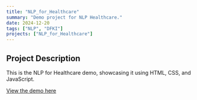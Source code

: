 ```yaml
---
title: "NLP_for_Healthcare"
summary: "Demo project for NLP Healthcare."
date: 2024-12-20
tags: ["NLP", "DFKI"]
projects: ["NLP_for_Healthcare"]
---
```


## Project Description
This is the NLP for Healthcare demo, showcasing it using HTML, CSS, and JavaScript.

[View the demo here](./index.html)  
